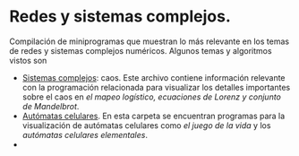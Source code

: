 # Redes y sistemas complejos.

Compilación de miniprogramas que muestran lo más relevante en los temas de redes y sistemas complejos numéricos. Algunos temas y algoritmos vistos son

- [Sistemas complejos](https://github.com/alexshf/Ejercicios-Redes-y-sistemas-complejos/blob/main/Mapeo%20log%C3%ADstico%2C%20Mandelbrot%20y%20Lorenz.ipynb): caos. Este archivo contiene información relevante con la programación relacionada para visualizar los detalles importantes sobre el caos en *el mapeo logístico, ecuaciones de Lorenz y conjunto de Mandelbrot*.
- [Autómatas celulares](https://github.com/alexshf/Ejercicios-Redes-y-sistemas-complejos/tree/main/automatas). En esta carpeta se encuentran programas para la visualización de autómatas celulares como *el juego de la vida* y los *autómatas celulares elementales*.
- 
